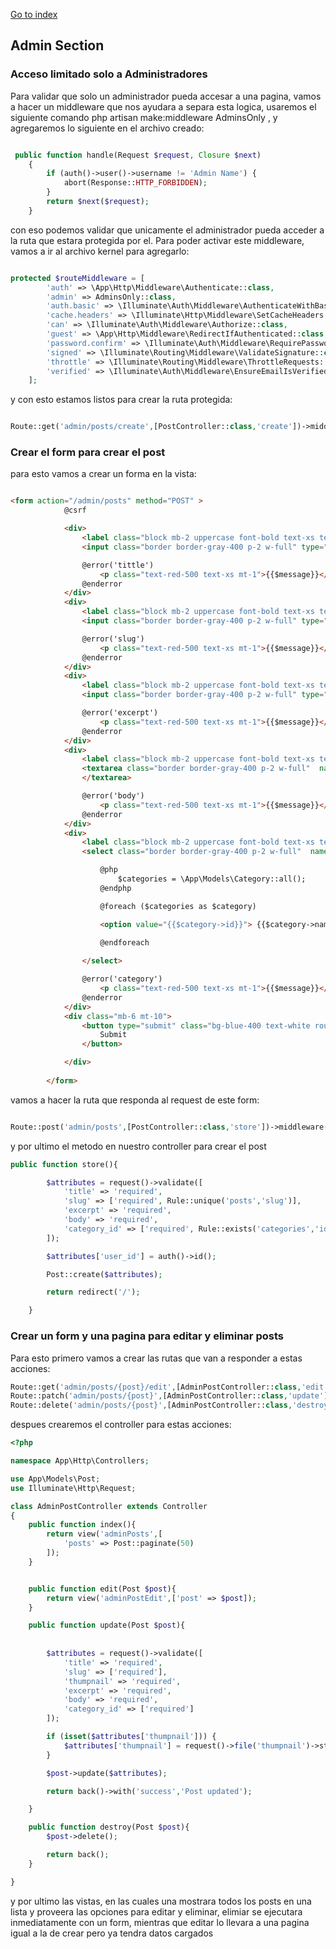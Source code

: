 [Go to index](../README.md)

## Admin Section

### Acceso limitado solo a Administradores

Para validar que solo un administrador pueda accesar a una pagina, vamos a hacer un middleware que nos ayudara a separa esta logica, usaremos el siguiente comando 
php artisan make:middleware AdminsOnly , y agregaremos lo siguiente en el archivo creado:

```php

 public function handle(Request $request, Closure $next)
    {
        if (auth()->user()->username != 'Admin Name') {
            abort(Response::HTTP_FORBIDDEN);
        }
        return $next($request); 
    }

```

con eso podemos validar que unicamente el administrador pueda acceder a la ruta que estara protegida por el. Para poder activar este middleware, vamos a ir al archivo kernel para agregarlo:

```php

protected $routeMiddleware = [
        'auth' => \App\Http\Middleware\Authenticate::class,
        'admin' => AdminsOnly::class,
        'auth.basic' => \Illuminate\Auth\Middleware\AuthenticateWithBasicAuth::class,
        'cache.headers' => \Illuminate\Http\Middleware\SetCacheHeaders::class,
        'can' => \Illuminate\Auth\Middleware\Authorize::class,
        'guest' => \App\Http\Middleware\RedirectIfAuthenticated::class,
        'password.confirm' => \Illuminate\Auth\Middleware\RequirePassword::class,
        'signed' => \Illuminate\Routing\Middleware\ValidateSignature::class,
        'throttle' => \Illuminate\Routing\Middleware\ThrottleRequests::class,
        'verified' => \Illuminate\Auth\Middleware\EnsureEmailIsVerified::class,
    ];

```

y con esto estamos listos para crear la ruta protegida:

```php

Route::get('admin/posts/create',[PostController::class,'create'])->middleware('admin');

```

### Crear el form para crear el post

para esto vamos a crear un forma en la vista:

```html

<form action="/admin/posts" method="POST" >
            @csrf

            <div>
                <label class="block mb-2 uppercase font-bold text-xs text-gray-700 mt-5" for="title">Title</label>
                <input class="border border-gray-400 p-2 w-full" type="text" name="title" id="title" required value="{{old('title')}}">

                @error('tittle')
                    <p class="text-red-500 text-xs mt-1">{{$message}}</p>
                @enderror
            </div>
            <div>
                <label class="block mb-2 uppercase font-bold text-xs text-gray-700 mt-5" for="slug">Slug</label>
                <input class="border border-gray-400 p-2 w-full" type="text" name="slug" id="slug" required value="{{old('slug')}}">

                @error('slug')
                    <p class="text-red-500 text-xs mt-1">{{$message}}</p>
                @enderror
            </div>
            <div>
                <label class="block mb-2 uppercase font-bold text-xs text-gray-700 mt-5" for="excerpt">Excerpt</label>
                <input class="border border-gray-400 p-2 w-full" type="text" name="excerpt" id="excerpt" required value="{{old('excerpt')}}">

                @error('excerpt')
                    <p class="text-red-500 text-xs mt-1">{{$message}}</p>
                @enderror
            </div>
            <div>
                <label class="block mb-2 uppercase font-bold text-xs text-gray-700 mt-5" for="body">Body</label>
                <textarea class="border border-gray-400 p-2 w-full"  name="body" id="body" required value="{{old('body')}}">
                </textarea>

                @error('body')
                    <p class="text-red-500 text-xs mt-1">{{$message}}</p>
                @enderror
            </div>
            <div>
                <label class="block mb-2 uppercase font-bold text-xs text-gray-700 mt-5" for="category_id">category</label>
                <select class="border border-gray-400 p-2 w-full"  name="category_id" id="category_id" required value="{{old('category_id')}}">

                    @php
                        $categories = \App\Models\Category::all();
                    @endphp

                    @foreach ($categories as $category)

                    <option value="{{$category->id}}"> {{$category->name}} </option>
                        
                    @endforeach

                </select>

                @error('category')
                    <p class="text-red-500 text-xs mt-1">{{$message}}</p>
                @enderror
            </div>
            <div class="mb-6 mt-10">
                <button type="submit" class="bg-blue-400 text-white rounded py-2 px-4 hover:bg-blue-500">
                    Submit
                </button>

            </div>
        
        </form>

```

vamos a hacer la ruta que responda al request de este form:

```php

Route::post('admin/posts',[PostController::class,'store'])->middleware('admin');

```

y por ultimo el metodo en nuestro controller para crear el post

```php
public function store(){

        $attributes = request()->validate([
            'title' => 'required',
            'slug' => ['required', Rule::unique('posts','slug')],
            'excerpt' => 'required',
            'body' => 'required',
            'category_id' => ['required', Rule::exists('categories','id')]
        ]);

        $attributes['user_id'] = auth()->id();

        Post::create($attributes);

        return redirect('/');

    }

```

### Crear un form y una pagina para editar y eliminar posts

Para esto primero vamos a crear las rutas que van a responder a estas acciones:

```php
Route::get('admin/posts/{post}/edit',[AdminPostController::class,'edit'])->middleware('admin');
Route::patch('admin/posts/{post}',[AdminPostController::class,'update'])->middleware('admin');
Route::delete('admin/posts/{post}',[AdminPostController::class,'destroy'])->middleware('admin');
```
despues crearemos el controller para estas acciones:

```php
<?php

namespace App\Http\Controllers;

use App\Models\Post;
use Illuminate\Http\Request;

class AdminPostController extends Controller
{
    public function index(){
        return view('adminPosts',[
            'posts' => Post::paginate(50)
        ]);
    }


    public function edit(Post $post){
        return view('adminPostEdit',['post' => $post]);
    }

    public function update(Post $post){
        
        
        $attributes = request()->validate([
            'title' => 'required',
            'slug' => ['required'],
            'thumpnail' => 'required',
            'excerpt' => 'required',
            'body' => 'required',
            'category_id' => ['required']
        ]);

        if (isset($attributes['thumpnail'])) {
            $attributes['thumpnail'] = request()->file('thumpnail')->store('thupnails');
        }

        $post->update($attributes);

        return back()->with('success','Post updated');

    }

    public function destroy(Post $post){
        $post->delete();

        return back();
    }

}


```

y por ultimo las vistas, en las cuales una mostrara todos los posts en una lista y proveera las opciones para editar y eliminar, elimiar se ejecutara inmediatamente con un form, 
mientras que editar lo llevara a una pagina igual a la de crear pero ya tendra datos cargados


